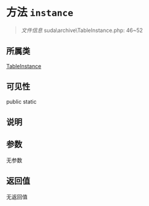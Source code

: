 # 方法 `instance`

> *文件信息* suda\archive\TableInstance.php: 46~52

## 所属类 

[TableInstance](../TableInstance.md)

## 可见性

 public static

## 说明



## 参数


无参数


## 返回值

无返回值

